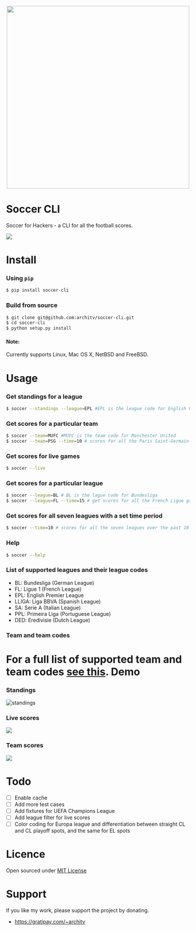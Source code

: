 <p align="center">
  <img src="http://i.imgur.com/F9zuexe.jpg" width="500px" />
</p>

Soccer CLI
=====

Soccer for Hackers - a CLI for all the football scores. 

![](http://i.imgur.com/9QbcUrj.gif)

Install
=====

### Using `pip`

```bash
$ pip install soccer-cli
````

### Build from source

```bash
$ git clone git@github.com:architv/soccer-cli.git
$ cd soccer-cli
$ python setup.py install
```

#### Note:
Currently supports Linux, Mac OS X, NetBSD and FreeBSD.

Usage
====

### Get standings for a league

```bash
$ soccer --standings --league=EPL #EPL is the league code for English Premier League
```

### Get scores for a particular team

```bash
$ soccer --team=MUFC #MUFC is the team code for Manchester United
$ soccer --team=PSG --time=10 # scores for all the Paris Saint-Germain games over the past 10 days
```

### Get scores for live games

```bash
$ soccer --live
```

### Get scores for a particular league

```bash
$ soccer --league=BL # BL is the lague code for Bundesliga
$ soccer --league=FL --time=15 # get scores for all the French Ligue games over the apst 15 days
```

### Get scores for all seven leagues with a set time period

```bash
$ soccer --time=10 # scores for all the seven leagues over the past 10 days
```

### Help
```bash
$ soccer --help
```
### List of supported leagues and their league codes

- BL: Bundesliga (German League)
- FL: Ligue 1 (French League)
- EPL: English Premier League
- LLIGA: Liga BBVA (Spanish League)
- SA: Serie A  (Italian League)
- PPL: Primeira Liga (Portuguese League)
- DED: Eredivisie (Dutch League)

### Team and team codes

For a full list of supported team and team codes [see this](teamcodes.json).
Demo
====

### Standings
![standings](http://i.imgur.com/NURexbN.gif)

### Live scores
![](http://i.imgur.com/EX9GMAM.gif)

### Team scores
![](http://i.imgur.com/QfvH8QL.png)

Todo
====
- [ ] Enable cache
- [ ] Add more test cases
- [ ] Add fixtures for UEFA Champions League
- [ ] Add league filter for live scores
- [ ] Color coding for Europa league and differentiation between straight CL and CL playoff spots, and the same for EL spots

Licence
====
Open sourced under [MIT License](LICENSE)

Support
====
If you like my work, please support the project by donating.

- https://gratipay.com/~architv


